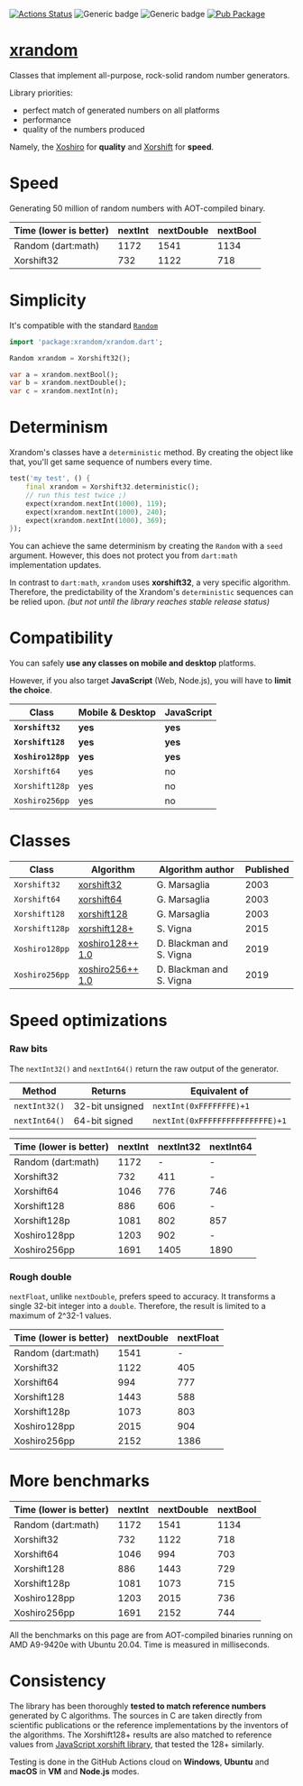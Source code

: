 [![Actions Status](https://github.com/rtmigo/xrandom/workflows/unittest/badge.svg?branch=master)](https://github.com/rtmigo/xrandom/actions)
![Generic badge](https://img.shields.io/badge/tested_on-Windows_|_MacOS_|_Ubuntu-blue.svg)
![Generic badge](https://img.shields.io/badge/tested_on-VM_|_JS-blue.svg)
[![Pub Package](https://img.shields.io/pub/v/xrandom.svg)](https://pub.dev/packages/xrandom)

# [xrandom](https://github.com/rtmigo/xrandom)

Classes that implement all-purpose, rock-solid random number generators.

Library priorities:
- perfect match of generated numbers on all platforms
- performance
- quality of the numbers produced

Namely, the [Xoshiro](https://prng.di.unimi.it/) for **quality** and 
[Xorshift](https://en.wikipedia.org/wiki/Xorshift) for **speed**.

# Speed

Generating 50 million of random numbers with AOT-compiled binary. 

| Time (lower is better) | nextInt | nextDouble | nextBool |
|------------------------|---------|------------|----------|
| Random (dart:math)     |  1172   |    1541    |   1134   |
| Xorshift32             |   732   |    1122    |   718    |


# Simplicity

It's compatible with the standard [`Random`](https://api.dart.dev/stable/2.12.1/dart-math/Random-class.html)

``` dart
import 'package:xrandom/xrandom.dart';

Random xrandom = Xorshift32();

var a = xrandom.nextBool(); 
var b = xrandom.nextDouble();
var c = xrandom.nextInt(n);
```

# Determinism

Xrandom's classes have a `deterministic` method. By creating the object like that, you'll get same 
sequence of numbers every time.

``` dart
test('my test', () {
    final xrandom = Xorshift32.deterministic();
    // run this test twice ;)
    expect(xrandom.nextInt(1000), 119);
    expect(xrandom.nextInt(1000), 240);
    expect(xrandom.nextInt(1000), 369);    
});    
```

You can achieve the same determinism by creating the `Random` with a `seed` argument. However, this does
not protect you from `dart:math` implementation updates.

In contrast to `dart:math`, `xrandom` uses **xorshift32**, a very specific algorithm. Therefore, the predictability of the
Xrandom's `deterministic`
sequences can be relied upon. *(but not until the library reaches stable release status)*



# Compatibility

You can safely **use any classes on mobile and desktop** platforms. 

However, if you also target **JavaScript** (Web, Node.js), you will have to 
**limit the choice**.

| Class                            | Mobile & Desktop | JavaScript |
|----------------------------------|------------------|------------|
| **`Xorshift32`**      | **yes**              | **yes**        |
| **`Xorshift128`**                    | **yes**              | **yes**        |
| **`Xoshiro128pp`**                   | **yes**              | **yes**         |
| `Xorshift64`                     | yes              | no         |
| `Xorshift128p`                | yes              | no         |
| `Xoshiro256pp`                | yes              | no         |

# Classes

| Class             | Algorithm    | Algorithm author | Published |
|-------------------|--------------|------------------|------|
| `Xorshift32`      | [xorshift32](https://www.jstatsoft.org/article/view/v008i14)   | G. Marsaglia | 2003 |
| `Xorshift64`      | [xorshift64](https://www.jstatsoft.org/article/view/v008i14)   | G. Marsaglia | 2003 |
| `Xorshift128`     | [xorshift128](https://www.jstatsoft.org/article/view/v008i14)  | G. Marsaglia | 2003 |
| `Xorshift128p` | [xorshift128+](https://arxiv.org/abs/1404.0390) | S. Vigna | 2015 |
| `Xoshiro128pp` | [xoshiro128++ 1.0](https://prng.di.unimi.it/xoshiro128plusplus.c) | D. Blackman and S. Vigna | 2019 |
| `Xoshiro256pp` | [xoshiro256++ 1.0](https://prng.di.unimi.it/xoshiro256plusplus.c) | D. Blackman and S. Vigna | 2019 |

# Speed optimizations

### Raw bits

The `nextInt32()` and `nextInt64()` return the raw output of the generator. 

| Method | Returns | Equivalent of | 
|--------|---------|-----------|
| `nextInt32()` | 32-bit unsigned | `nextInt(0xFFFFFFFE)+1` |
| `nextInt64()` | 64-bit signed | `nextInt(0xFFFFFFFFFFFFFFFE)+1` |

| Time (lower is better) | nextInt | nextInt32 | nextInt64 |
|------------------------|---------|-----------|-----------|
| Random (dart:math)     |  1172   |     -     |     -     |
| Xorshift32             |   732   |    411    |     -     |
| Xorshift64             |  1046   |    776    |    746    |
| Xorshift128            |   886   |    606    |     -     |
| Xorshift128p           |  1081   |    802    |    857    |
| Xoshiro128pp           |  1203   |    902    |     -     |
| Xoshiro256pp           |  1691   |   1405    |   1890    |

### Rough double

`nextFloat`, unlike `nextDouble`, prefers speed to accuracy. It transforms 
a single 32-bit integer into a `double`. Therefore, the result is limited 
to a maximum of 2^32-1 values.

| Time (lower is better) | nextDouble | nextFloat |
|------------------------|------------|-----------|
| Random (dart:math)     |    1541    |     -     |
| Xorshift32             |    1122    |    405    |
| Xorshift64             |    994     |    777    |
| Xorshift128            |    1443    |    588    |
| Xorshift128p           |    1073    |    803    |
| Xoshiro128pp           |    2015    |    904    |
| Xoshiro256pp           |    2152    |   1386    |

# More benchmarks

| Time (lower is better) | nextInt | nextDouble | nextBool |
|------------------------|---------|------------|----------|
| Random (dart:math)     |  1172   |    1541    |   1134   |
| Xorshift32             |   732   |    1122    |   718    |
| Xorshift64             |  1046   |    994     |   703    |
| Xorshift128            |   886   |    1443    |   729    |
| Xorshift128p           |  1081   |    1073    |   715    |
| Xoshiro128pp           |  1203   |    2015    |   736    |
| Xoshiro256pp           |  1691   |    2152    |   744    |

All the benchmarks on this page are from AOT-compiled binaries running on AMD A9-9420e with Ubuntu 20.04. Time is measured in milliseconds.

# Consistency

The library has been thoroughly **tested to match reference numbers** generated by C algorithms. The
sources in C are taken directly from scientific publications or the reference implementations by the inventors of the algorithms. The Xorshift128+ results are also matched to reference
values from [JavaScript xorshift library](https://github.com/AndreasMadsen/xorshift), that tested
the 128+ similarly.

Testing is done in the GitHub Actions cloud on **Windows**, **Ubuntu** and **macOS** in **VM** and **Node.js** modes.

